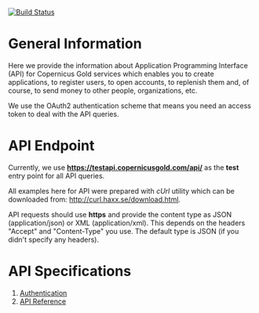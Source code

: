[![Build Status](https://travis-ci.org/copernicusglobal/api.svg?branch=master)](https://travis-ci.org/copernicusglobal/api)


# General Information

Here we provide the information about Application Programming Interface (API) 
for Copernicus Gold services which enables you to create applications, to register users, to open accounts, to replenish
them and, of course, to send money to other people, organizations, etc.

We use the OAuth2 authentication scheme that means you need an access token to deal
with the API queries.

# API Endpoint

Currently, we use **https://testapi.copernicusgold.com/api/** as the **test** entry point for all API queries.

All examples here for API were prepared with *cUrl* utility which can be downloaded from: http://curl.haxx.se/download.html.

API requests should use **https** and provide the content type as JSON (application/json) or XML (application/xml). 
This depends on the headers "Accept" and "Content-Type" you use. The default type is JSON (if you didn't specify any
headers).

# API Specifications

1. [Authentication](./docs/authentication.md)
2. [API Reference](./docs/specification.md)
